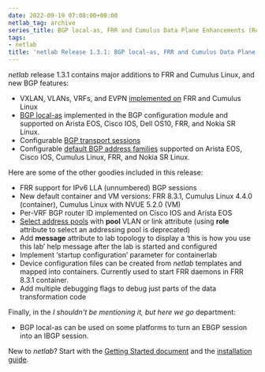 ```yaml
---
date: 2022-09-19 07:08:00+00:00
netlab_tag: archive
series_title: BGP local-as, FRR and Cumulus Data Plane Enhancements (Release 1.3.1)
tags:
- netlab
title: 'netlab Release 1.3.1: BGP local-as, FRR and Cumulus Data Plane Enhancements'
---
```

*netlab* release 1.3.1 contains major additions to FRR and Cumulus Linux, and new BGP features:

* VXLAN, VLANs, VRFs, and EVPN [implemented on](https://netlab.tools/platforms/#platform-dataplane-support) FRR and Cumulus Linux
* [BGP local-as](https://netlab.tools/module/bgp/#node-configuration-parameters) implemented in the BGP configuration module and supported on Arista EOS, Cisco IOS, Dell OS10, FRR, and Nokia SR Linux.
* Configurable [BGP transport sessions](https://netlab.tools/module/bgp/#node-configuration-parameters)
* Configurable [default BGP address families](https://netlab.tools/module/bgp/#node-configuration-parameters) supported on Arista EOS, Cisco IOS, Cumulus Linux, FRR, and Nokia SR Linux.

Here are some of the other goodies included in this release:
<!--more-->

* FRR support for IPv6 LLA (unnumbered) BGP sessions
* New default container and VM versions: FRR 8.3.1, Cumulus Linux 4.4.0 (container), Cumulus Linux with NVUE 5.2.0 (VM)
* Per-VRF BGP router ID implemented on Cisco IOS and Arista EOS
* [Select address pools](https://netlab.tools/links/#selecting-custom-address-pools) with **pool** VLAN or link attribute (using **role** attribute to select an addressing pool is deprecated)
* Add **message** attribute to lab topology to display a ‘this is how you use this lab’ help message after the lab is started and configured
* Implement ‘startup configuration’ parameter for containerlab
* Device configuration files can be created from *netlab* templates and mapped into containers. Currently used to start FRR daemons in FRR 8.3.1 container.
* Add multiple debugging flags to debug just parts of the data transformation code

Finally, in the *I shouldn't be mentioning it, but here we go* department:

* BGP local-as can be used on some platforms to turn an EBGP session into an IBGP session.

New to *netlab*? Start with the [Getting Started document](https://netlab.tools/tutorials/) and the [installation guide](https://netlab.tools/install/).
